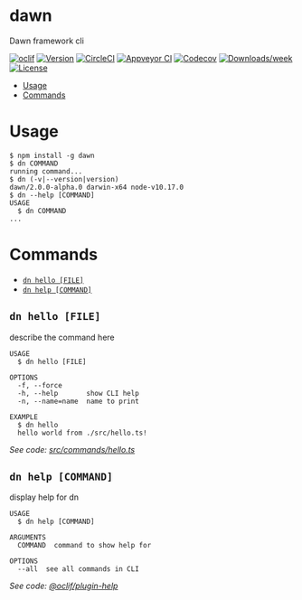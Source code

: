 # dawn

Dawn framework cli

[![oclif](https://img.shields.io/badge/cli-oclif-brightgreen.svg)](https://oclif.io)
[![Version](https://img.shields.io/npm/v/dawn.svg)](https://npmjs.org/package/dawn)
[![CircleCI](https://circleci.com/gh/alibaba/dawn/tree/master.svg?style=shield)](https://circleci.com/gh/alibaba/dawn/tree/master)
[![Appveyor CI](https://ci.appveyor.com/api/projects/status/github/alibaba/dawn?branch=master&svg=true)](https://ci.appveyor.com/project/alibaba/dawn/branch/master)
[![Codecov](https://codecov.io/gh/alibaba/dawn/branch/master/graph/badge.svg)](https://codecov.io/gh/alibaba/dawn)
[![Downloads/week](https://img.shields.io/npm/dw/dawn.svg)](https://npmjs.org/package/dawn)
[![License](https://img.shields.io/npm/l/dawn.svg)](https://github.com/alibaba/dawn/blob/master/package.json)

<!-- toc -->

- [Usage](#usage)
- [Commands](#commands)
<!-- tocstop -->

# Usage

<!-- usage -->

```sh-session
$ npm install -g dawn
$ dn COMMAND
running command...
$ dn (-v|--version|version)
dawn/2.0.0-alpha.0 darwin-x64 node-v10.17.0
$ dn --help [COMMAND]
USAGE
  $ dn COMMAND
...
```

<!-- usagestop -->

# Commands

<!-- commands -->

- [`dn hello [FILE]`](#dn-hello-file)
- [`dn help [COMMAND]`](#dn-help-command)

## `dn hello [FILE]`

describe the command here

```
USAGE
  $ dn hello [FILE]

OPTIONS
  -f, --force
  -h, --help       show CLI help
  -n, --name=name  name to print

EXAMPLE
  $ dn hello
  hello world from ./src/hello.ts!
```

_See code: [src/commands/hello.ts](https://github.com/alibaba/dawn/blob/v2.0.0-alpha.0/src/commands/hello.ts)_

## `dn help [COMMAND]`

display help for dn

```
USAGE
  $ dn help [COMMAND]

ARGUMENTS
  COMMAND  command to show help for

OPTIONS
  --all  see all commands in CLI
```

_See code: [@oclif/plugin-help](https://github.com/oclif/plugin-help/blob/v2.2.3/src/commands/help.ts)_

<!-- commandsstop -->
